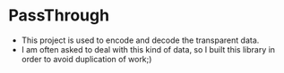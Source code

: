 # PassThrough
* This project is used to encode and decode the transparent data.
* I am often asked to deal with this kind of data, so I built this library in order to avoid duplication of work;)
